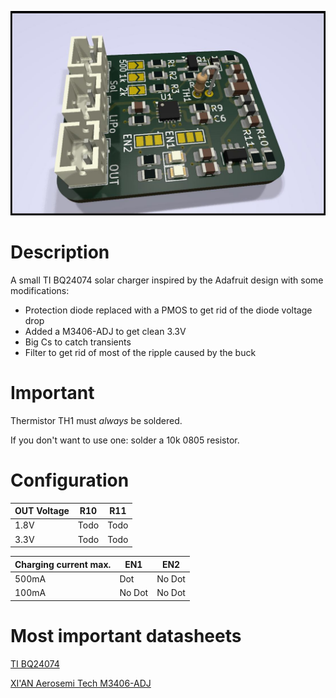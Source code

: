 ![Solar Charge Controller](doc/SolarController.jpg "Solar Charge Controller")


# Description

A small TI BQ24074 solar charger inspired by the Adafruit design with some modifications:

 - Protection diode replaced with a PMOS to get rid of the diode voltage drop
 - Added a M3406-ADJ to get clean 3.3V
 - Big Cs to catch transients
 - Filter to get rid of most of the ripple caused by the buck

# Important

Thermistor TH1 must *always* be soldered. 

If you don't want to use one: solder a 10k 0805 resistor.

# Configuration

| **OUT Voltage** | **R10** | **R11** |
|---------|-------------|---------|
| 1.8V    |  Todo       | Todo    |
| 3.3V    |  Todo       | Todo    |


| **Charging current max.**   | **EN1** | **EN2** |
|-------------|----------|---------|
|  500mA |   Dot    |  No Dot |
|  100mA |   No Dot |  No Dot |

# Most important datasheets

[TI BQ24074](https://www.ti.com/lit/gpn/bq24074)

[XI'AN Aerosemi Tech M3406-ADJ](https://www.lcsc.com/datasheet/lcsc_datasheet_2304140030_XI-AN-Aerosemi-Tech-M3406-ADJ_C83224.pdf)

